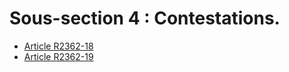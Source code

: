 # Sous-section 4 : Contestations.

* [Article R2362-18](./LEGIARTI000018776721.md)
* [Article R2362-19](./LEGIARTI000018776718.md)
